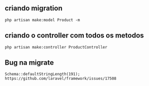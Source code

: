 ## criando migration
	php artisan make:model Product -m

## criando o controller com todos os metodos
	php artisan make:controller ProductController

## Bug na migrate
	Schema::defaultStringLength(191);
	https://github.com/laravel/framework/issues/17508